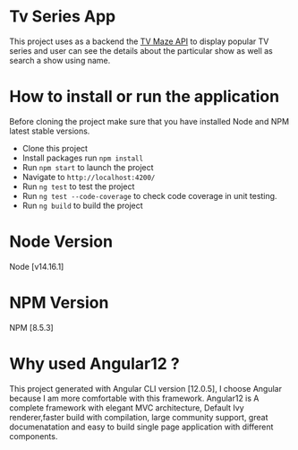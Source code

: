 # Tv Series App

This project uses as a backend the [TV Maze API](https://www.tvmaze.com/api) to display popular TV series and user can see the details about the particular show as well as search a show using name.

# How to install or run the application

Before cloning the project make sure that you have installed Node and NPM latest stable versions. 

* Clone this project
* Install packages run `npm install`
* Run `npm start` to launch the project
* Navigate to `http://localhost:4200/` 
* Run `ng test` to test the project
* Run `ng test --code-coverage` to check code coverage in unit testing.
* Run `ng build` to build the project 

# Node Version

Node [v14.16.1]

# NPM Version

NPM [8.5.3]

# Why used Angular12 ?

This project generated with Angular CLI version [12.0.5],
I choose Angular because I am more comfortable with this framework.
Angular12 is A complete framework with elegant MVC architecture, Default Ivy renderer,faster build with compilation, large community support, great documenatation and easy to build single page application with different components. 

